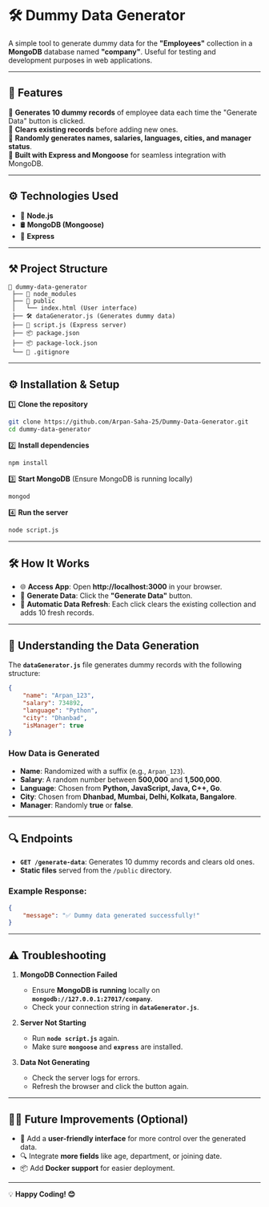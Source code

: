 # 🛠️ **Dummy Data Generator**  

A simple tool to generate dummy data for the **"Employees"** collection in a **MongoDB** database named **"company"**. Useful for testing and development purposes in web applications.

---

## 🚀 **Features**  

 🔹 **Generates 10 dummy records** of employee data each time the "Generate Data" button is clicked.  
 🔹 **Clears existing records** before adding new ones.  
 🔹 **Randomly generates names, salaries, languages, cities, and manager status**.  
 🔹 **Built with Express and Mongoose** for seamless integration with MongoDB.  

---

## ⚙️ **Technologies Used**  

- 🐍 **Node.js**  
- 🛢️ **MongoDB (Mongoose)**  
- 🚀 **Express**  

---

## ⚒️ **Project Structure**  

```
📂 dummy-data-generator  
 ├── 📂 node_modules  
 ├── 📂 public  
 │   └── index.html (User interface)  
 ├── 🛠️ dataGenerator.js (Generates dummy data)  
 ├── 🚀 script.js (Express server)  
 ├── 📦 package.json  
 ├── 📦 package-lock.json  
 └── 📄 .gitignore  
```

---

## ⚙️ **Installation & Setup**  

1️⃣ **Clone the repository**  
```bash
git clone https://github.com/Arpan-Saha-25/Dummy-Data-Generator.git
cd dummy-data-generator
```

2️⃣ **Install dependencies**  
```bash
npm install
```

3️⃣ **Start MongoDB** (Ensure MongoDB is running locally)  
```bash
mongod
```

4️⃣ **Run the server**  
```bash
node script.js
```

---

## 🛠️ **How It Works**  

- 🌐 **Access App**: Open **http://localhost:3000** in your browser.  
- 🎯 **Generate Data**: Click the **"Generate Data"** button.  
- 🔄 **Automatic Data Refresh**: Each click clears the existing collection and adds 10 fresh records.  

---

## 🧠 **Understanding the Data Generation**  

The **`dataGenerator.js`** file generates dummy records with the following structure:  

```json
{
    "name": "Arpan_123",
    "salary": 734892,
    "language": "Python",
    "city": "Dhanbad",
    "isManager": true
}
```

### **How Data is Generated**  
- **Name**: Randomized with a suffix (e.g., `Arpan_123`).  
- **Salary**: A random number between **500,000** and **1,500,000**.  
- **Language**: Chosen from **Python, JavaScript, Java, C++, Go**.  
- **City**: Chosen from **Dhanbad, Mumbai, Delhi, Kolkata, Bangalore**.  
- **Manager**: Randomly **true** or **false**.  

---

## 🔍 **Endpoints**  

- **`GET /generate-data`**: Generates 10 dummy records and clears old ones.  
- **Static files** served from the `/public` directory.  

### **Example Response:**  
```json
{
    "message": "✅ Dummy data generated successfully!"
}
```

---

## ⚠️ **Troubleshooting**  

1. **MongoDB Connection Failed**  
   - Ensure **MongoDB is running** locally on **`mongodb://127.0.0.1:27017/company`**.  
   - Check your connection string in **`dataGenerator.js`**.  

2. **Server Not Starting**  
   - Run **`node script.js`** again.  
   - Make sure **`mongoose`** and **`express`** are installed.  

3. **Data Not Generating**  
   - Check the server logs for errors.  
   - Refresh the browser and click the button again.  

---

## 👨‍💻 **Future Improvements (Optional)**  

- 🚀 Add a **user-friendly interface** for more control over the generated data.  
- 🔍 Integrate **more fields** like age, department, or joining date.  
- 📦 Add **Docker support** for easier deployment.  

---

💡 **Happy Coding! 😊**
